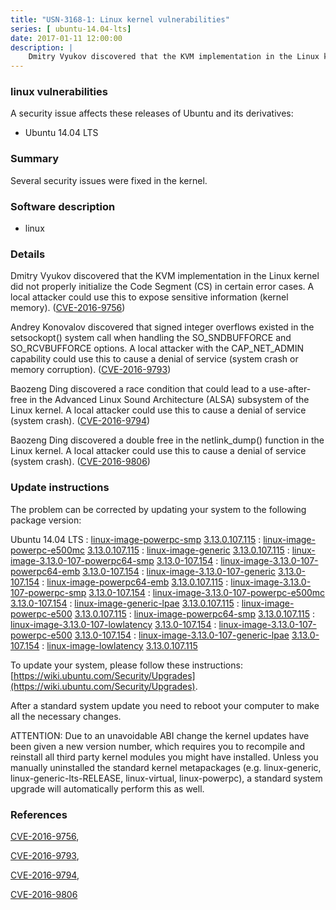 ```yaml
---
title: "USN-3168-1: Linux kernel vulnerabilities"
series: [ ubuntu-14.04-lts]
date: 2017-01-11 12:00:00
description: |
    Dmitry Vyukov discovered that the KVM implementation in the Linux kernel did not properly initialize the Code Segment (CS) in certain error cases. A local attacker could use this to expose sensitive information (kernel memory). ([CVE-2016-9756](http://people.ubuntu.com/~ubuntu-security/cve/CVE-2016-9756))
--- 
```

 
### linux vulnerabilities

A security issue affects these releases of Ubuntu and its derivatives:

* Ubuntu 14.04 LTS

### Summary

Several security issues were fixed in the kernel. 

### Software description

* linux 

### Details

Dmitry Vyukov discovered that the KVM implementation in the Linux kernel did not properly initialize the Code Segment (CS) in certain error cases. A local attacker could use this to expose sensitive information (kernel memory). ([CVE-2016-9756](http://people.ubuntu.com/~ubuntu-security/cve/CVE-2016-9756))

Andrey Konovalov discovered that signed integer overflows existed in the setsockopt() system call when handling the SO_SNDBUFFORCE and SO_RCVBUFFORCE options. A local attacker with the CAP_NET_ADMIN capability could use this to cause a denial of service (system crash or memory corruption). ([CVE-2016-9793](http://people.ubuntu.com/~ubuntu-security/cve/CVE-2016-9793))

Baozeng Ding discovered a race condition that could lead to a use-after- free in the Advanced Linux Sound Architecture (ALSA) subsystem of the Linux kernel. A local attacker could use this to cause a denial of service (system crash). ([CVE-2016-9794](http://people.ubuntu.com/~ubuntu-security/cve/CVE-2016-9794))

Baozeng Ding discovered a double free in the netlink_dump() function in the Linux kernel. A local attacker could use this to cause a denial of service (system crash). ([CVE-2016-9806](http://people.ubuntu.com/~ubuntu-security/cve/CVE-2016-9806)) 

### Update instructions

The problem can be corrected by updating your system to the following package version:

Ubuntu 14.04 LTS
 : [linux-image-powerpc-smp](https://launchpad.net/ubuntu/+source/linux) <span> [3.13.0.107.115](https://launchpad.net/ubuntu/+source/linux/3.13.0-107.154) </span> 
 : [linux-image-powerpc-e500mc](https://launchpad.net/ubuntu/+source/linux) <span> [3.13.0.107.115](https://launchpad.net/ubuntu/+source/linux/3.13.0-107.154) </span> 
 : [linux-image-generic](https://launchpad.net/ubuntu/+source/linux) <span> [3.13.0.107.115](https://launchpad.net/ubuntu/+source/linux/3.13.0-107.154) </span> 
 : [linux-image-3.13.0-107-powerpc64-smp](https://launchpad.net/ubuntu/+source/linux) <span> [3.13.0-107.154](https://launchpad.net/ubuntu/+source/linux/3.13.0-107.154) </span> 
 : [linux-image-3.13.0-107-powerpc64-emb](https://launchpad.net/ubuntu/+source/linux) <span> [3.13.0-107.154](https://launchpad.net/ubuntu/+source/linux/3.13.0-107.154) </span> 
 : [linux-image-3.13.0-107-generic](https://launchpad.net/ubuntu/+source/linux) <span> [3.13.0-107.154](https://launchpad.net/ubuntu/+source/linux/3.13.0-107.154) </span> 
 : [linux-image-powerpc64-emb](https://launchpad.net/ubuntu/+source/linux) <span> [3.13.0.107.115](https://launchpad.net/ubuntu/+source/linux/3.13.0-107.154) </span> 
 : [linux-image-3.13.0-107-powerpc-smp](https://launchpad.net/ubuntu/+source/linux) <span> [3.13.0-107.154](https://launchpad.net/ubuntu/+source/linux/3.13.0-107.154) </span> 
 : [linux-image-3.13.0-107-powerpc-e500mc](https://launchpad.net/ubuntu/+source/linux) <span> [3.13.0-107.154](https://launchpad.net/ubuntu/+source/linux/3.13.0-107.154) </span> 
 : [linux-image-generic-lpae](https://launchpad.net/ubuntu/+source/linux) <span> [3.13.0.107.115](https://launchpad.net/ubuntu/+source/linux/3.13.0-107.154) </span> 
 : [linux-image-powerpc-e500](https://launchpad.net/ubuntu/+source/linux) <span> [3.13.0.107.115](https://launchpad.net/ubuntu/+source/linux/3.13.0-107.154) </span> 
 : [linux-image-powerpc64-smp](https://launchpad.net/ubuntu/+source/linux) <span> [3.13.0.107.115](https://launchpad.net/ubuntu/+source/linux/3.13.0-107.154) </span> 
 : [linux-image-3.13.0-107-lowlatency](https://launchpad.net/ubuntu/+source/linux) <span> [3.13.0-107.154](https://launchpad.net/ubuntu/+source/linux/3.13.0-107.154) </span> 
 : [linux-image-3.13.0-107-powerpc-e500](https://launchpad.net/ubuntu/+source/linux) <span> [3.13.0-107.154](https://launchpad.net/ubuntu/+source/linux/3.13.0-107.154) </span> 
 : [linux-image-3.13.0-107-generic-lpae](https://launchpad.net/ubuntu/+source/linux) <span> [3.13.0-107.154](https://launchpad.net/ubuntu/+source/linux/3.13.0-107.154) </span> 
 : [linux-image-lowlatency](https://launchpad.net/ubuntu/+source/linux) <span> [3.13.0.107.115](https://launchpad.net/ubuntu/+source/linux/3.13.0-107.154) </span> 

To update your system, please follow these instructions: [https://wiki.ubuntu.com/Security/Upgrades](https://wiki.ubuntu.com/Security/Upgrades).

After a standard system update you need to reboot your computer to make all the necessary changes.

ATTENTION: Due to an unavoidable ABI change the kernel updates have been given a new version number, which requires you to recompile and reinstall all third party kernel modules you might have installed. Unless you manually uninstalled the standard kernel metapackages (e.g. linux-generic, linux-generic-lts-RELEASE, linux-virtual, linux-powerpc), a standard system upgrade will automatically perform this as well. 

### References

 [CVE-2016-9756](http://people.ubuntu.com/~ubuntu-security/cve/CVE-2016-9756), 

 [CVE-2016-9793](http://people.ubuntu.com/~ubuntu-security/cve/CVE-2016-9793), 

 [CVE-2016-9794](http://people.ubuntu.com/~ubuntu-security/cve/CVE-2016-9794), 

 [CVE-2016-9806](http://people.ubuntu.com/~ubuntu-security/cve/CVE-2016-9806)
 
